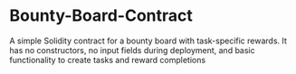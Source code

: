# Bounty-Board-Contract
A simple Solidity contract for a bounty board with task-specific rewards. It has no constructors, no input fields during deployment, and basic functionality to create tasks and reward completions
